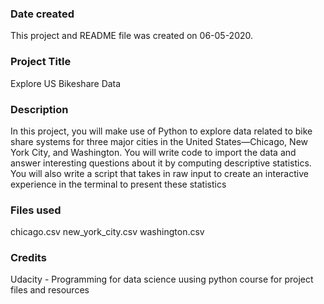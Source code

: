 ### Date created
This project and README file was created on 06-05-2020.

### Project Title
Explore US Bikeshare Data

### Description
In this project, you will make use of Python to explore data related to bike share systems for three major cities in the United States—Chicago, New York City, and Washington. You will write code to import the data and answer interesting questions about it by computing descriptive statistics. You will also write a script that takes in raw input to create an interactive experience in the terminal to present these statistics

### Files used
chicago.csv
new_york_city.csv
washington.csv

### Credits
Udacity - Programming for data science uusing python course for project files and resources